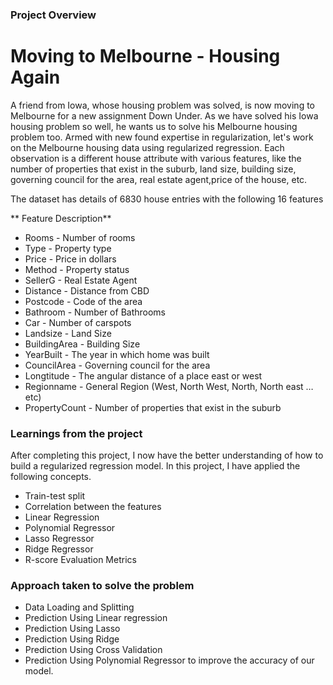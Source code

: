 ### Project Overview

 # **Moving to Melbourne - Housing Again**

A friend from Iowa, whose housing problem was solved, is now moving to Melbourne for a new assignment Down Under. As we have solved his Iowa housing problem so well, he wants us to solve his Melbourne housing problem too. Armed with new found expertise in regularization, let's work on the Melbourne housing data using regularized regression. Each observation is a different house attribute with various features, like the number of properties that exist in the suburb, land size, building size, governing council for the area, real estate agent,price of the house, etc.

The dataset has details of 6830 house entries with the following 16 features

  ** Feature	Description**
- Rooms	 - Number of rooms
- Type	- Property type
- Price	- Price in dollars
- Method - Property status
- SellerG	- Real Estate Agent
- Distance - Distance from CBD
- Postcode - Code of the area
- Bathroom - Number of Bathrooms
- Car - Number of carspots
- Landsize - Land Size
- BuildingArea - Building Size
- YearBuilt - The year in which home was built
- CouncilArea - Governing council for the area
- Longtitude - The angular distance of a place east or west
- Regionname - General Region (West, North West, North, North east …etc)
- PropertyCount - Number of properties that exist in the suburb


### Learnings from the project

 After completing this project, I now have the better understanding of how to build a regularized regression model. In this project, I have applied the following concepts.

- Train-test split
- Correlation between the features
- Linear Regression
- Polynomial Regressor
- Lasso Regressor
- Ridge Regressor
- R-score Evaluation Metrics


### Approach taken to solve the problem

 - Data Loading and Splitting
- Prediction Using Linear regression
- Prediction Using Lasso
- Prediction Using Ridge
- Prediction Using Cross Validation
- Prediction Using Polynomial Regressor to improve the accuracy of our model.


